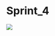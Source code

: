 # Sprint_4

<picture>
  <source media="(prefers-color-scheme: dark)" srcset="https://cdn.adtidy.org/content/release_notes/vpn/windows/v2.0/main_screen_dark_en.png">
  <img src="https://cdn.adtidy.org/content/release_notes/vpn/windows/v2.0/main_screen_light_en.png">
</picture>
</p>